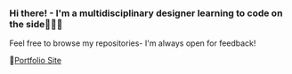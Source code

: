 ### Hi there! - I'm a **multidisciplinary designer** learning to code on the side🧑🏻‍💻

Feel free to browse my repositories- I'm always open for feedback!

🔗[Portfolio Site](https://camrynodonnell.com)
<!---
camdotod/camdotod is a ✨ special ✨ repository because its `README.md` (this file) appears on your GitHub profile.
You can click the Preview link to take a look at your changes.
--->
